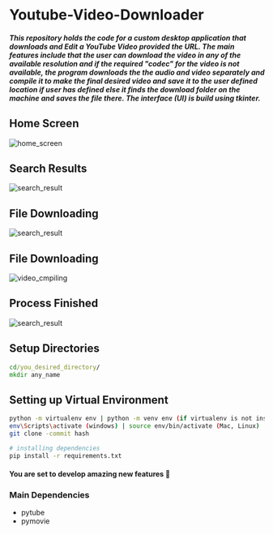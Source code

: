 # Youtube-Video-Downloader
<h5>This repository holds the code for a custom desktop application that downloads and Edit a YouTube Video provided the URL.
The main features include that the user can download the video in any of the available resolution and if the required "codec"
for the video is not available, the program downloads the the audio and video separately
and compile it to make the final desired video and save it to the user defined location if user has defined else it finds the 
download folder on the machine and saves the file there. The interface (UI) is build using tkinter.</h5>
<h2> Home Screen </h2>

![home_screen](Images/home_screen.PNG)

<h2>Search Results</h2>

![search_result](Images/search_result.PNG)

<h2>File Downloading</h2>

![search_result](Images/file_downloading.PNG)

<h2>File Downloading</h2>

![video_cmpiling](Images/video_compiling.PNG)

<h2>Process Finished</h2>

![search_result](Images/download_complete.PNG)

## Setup Directories
```cmd
cd/you_desired_directory/
mkdir any_name
```
## Setting up Virtual Environment
```bash
python -m virtualenv env | python -m venv env (if virtualenv is not installed)
env\Scripts\activate (windows) | source env/bin/activate (Mac, Linux)
git clone -commit hash

# installing dependencies
pip install -r requirements.txt
```

#### You are set to develop amazing new features 🙂

### Main Dependencies

* pytube
* pymovie
